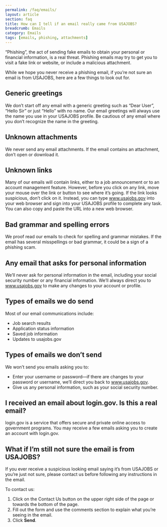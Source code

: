 ```yaml
---
permalink: /faq/emails/
layout: article
section: faq
title: How can I tell if an email really came from USAJOBS?
breadcrumb: Emails
category: Emails
tags: [emails, phishing, attachments]
---
```


“Phishing”, the act of sending fake emails to obtain your personal or financial information, is a real threat. Phishing emails may try to get you to visit a fake link or website, or include a malicious attachment.

While we hope you never receive a phishing email, if you’re not sure an email is from USAJOBS, here are a few things to look out for.

## Generic greetings

We don’t start off any email with a generic greeting such as “Dear User”, “Hello Sir” or just “Hello” with no name. Our email greetings will always use the name you use in your USAJOBS profile. Be cautious of any email where you don’t recognize the
name in the greeting.

## Unknown attachments

We never send any email attachments. If the email contains an attachment, don’t open or download it.

## Unknown links

Many of our emails will contain links, either to a job announcement or to an account management feature. However, before you click on any link, move your mouse over the link or button to see where it’s going. If the link looks suspicious, don’t
click on it. Instead, you can type www.usajobs.gov into your web browser and sign into your USAJOBS profile to complete any task. You can also copy and paste the URL into a new web browser.

## Bad grammar and spelling errors

We proof read our emails to check for spelling and grammar mistakes. If the email has several misspellings or bad grammar, it could be a sign of a phishing scam.

## Any email that asks for personal information

We’ll never ask for personal information in the email, including your social security number or any financial information. We’ll always direct you to www.usajobs.gov to make any changes to your account or profile.

## Types of emails we do send

Most of our email communications include:

-   Job search results
-   Application status information
-   Saved job information
-   Updates to usajobs.gov

## Types of emails we don’t send

We won’t send you emails asking you to:

-   Enter your username or password—if there are changes to your password or username, we’ll direct you back to www.usajobs.gov.
-   Give us any personal information, such as your social security number.

## I received an email about login.gov. Is this a real email?

login.gov is a service that offers secure and private online access to government programs. You may receive a few emails asking you to create an account with login.gov.

## What if I’m still not sure the email is from USAJOBS?

If you ever receive a suspicious looking email saying it’s from USAJOBS or you’re just not sure, please contact us before following any instructions in the email.

To contact us:

1.  Click on the Contact Us button on the upper right side of the page or towards the bottom of the page.
2.  Fill out the form and use the comments section to explain what you’re seeing in the email.
3.  Click **Send**.

